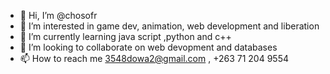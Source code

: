 - 👋 Hi, I’m @chosofr
- 👀 I’m interested in game dev, animation, web development and liberation
- 🌱 I’m currently learning java script ,python and c++
- 💞️ I’m looking to collaborate on web devopment and databases
- 📫 How to reach me 3548dowa2@gmail.com , +263 71 204 9554
